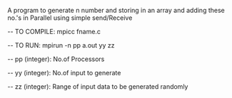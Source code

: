 A program to generate n number and storing in an array and adding these no.'s in Parallel using simple send/Receive

--	TO COMPILE:	mpicc fname.c

--	TO RUN:		mpirun -n pp a.out yy zz

--	pp (integer): No.of Processors

--	yy (integer): No.of input to generate

--	zz (integer): Range of input data to be generated randomly
